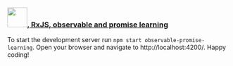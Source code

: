 ### <a alt="Nx logo" href="https://nx.dev" target="_blank" rel="noreferrer"><img src="https://raw.githubusercontent.com/nrwl/nx/master/images/nx-logo.png" width="45"></a>[, RxJS, observable and promise learning](https://github.com/sajedshaikh2016/observable-promise-learning)

To start the development server run `npm start observable-promise-learning`. Open your browser and navigate to http://localhost:4200/. Happy coding!
